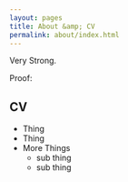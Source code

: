 ```yaml
---
layout: pages
title: About &amp; CV
permalink: about/index.html
---
```


Very Strong.

Proof:

## CV

- Thing
- Thing
- More Things
    - sub thing
    - sub thing
